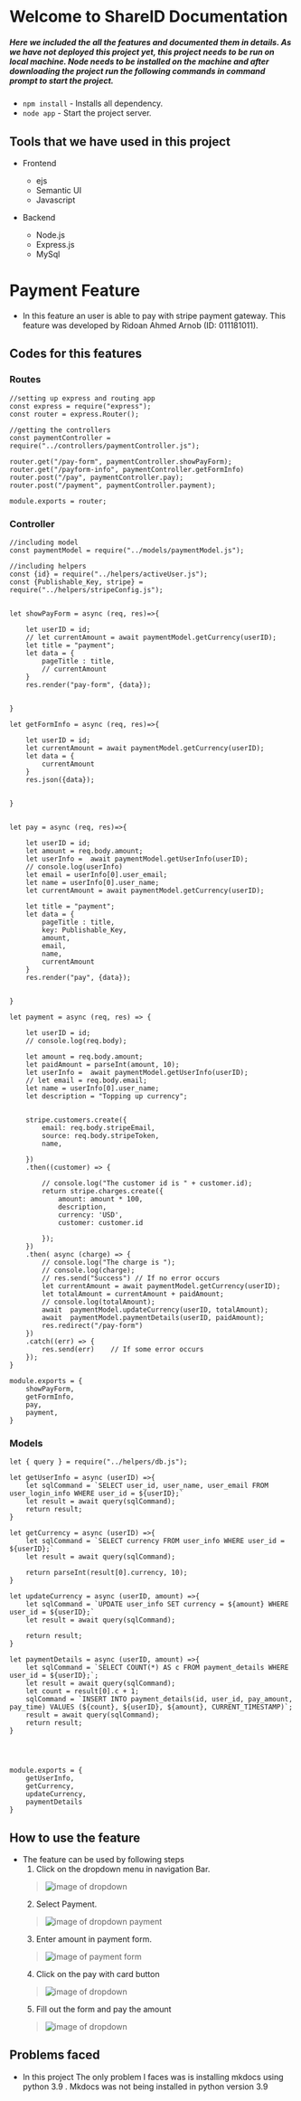 # Welcome to ShareID Documentation

##### Here we included the all the features and documented them in details. As we have not deployed this project yet, this project needs to be run on local machine. Node needs to be installed on the machine and  after downloading the project run the following commands in command prompt to start the project. 
* `npm install` - Installs all dependency.
* `node app` - Start the project server.

## Tools that we have used in this project

* Frontend
    - ejs
    - Semantic UI
    - Javascript

* Backend
    - Node.js
    - Express.js
    - MySql

# Payment Feature
* In this feature an user is able to pay with stripe payment gateway. This feature was developed by Ridoan Ahmed Arnob (ID: 011181011).

## Codes for this features
### Routes
    
    //setting up express and routing app
    const express = require("express");
    const router = express.Router();

    //getting the controllers
    const paymentController = require("../controllers/paymentController.js");

    router.get("/pay-form", paymentController.showPayForm);
    router.get("/payform-info", paymentController.getFormInfo)
    router.post("/pay", paymentController.pay);
    router.post("/payment", paymentController.payment);

    module.exports = router;

### Controller

    //including model
    const paymentModel = require("../models/paymentModel.js");

    //including helpers
    const {id} = require("../helpers/activeUser.js");
    const {Publishable_Key, stripe} = require("../helpers/stripeConfig.js");


    let showPayForm = async (req, res)=>{

        let userID = id;
        // let currentAmount = await paymentModel.getCurrency(userID);
        let title = "payment";
        let data = {
            pageTitle : title,
            // currentAmount
        }
        res.render("pay-form", {data});


    }

    let getFormInfo = async (req, res)=>{

        let userID = id;
        let currentAmount = await paymentModel.getCurrency(userID);
        let data = {
            currentAmount
        }
        res.json({data});


    }


    let pay = async (req, res)=>{

        let userID = id;
        let amount = req.body.amount;
        let userInfo =  await paymentModel.getUserInfo(userID);
        // console.log(userInfo)
        let email = userInfo[0].user_email;
        let name = userInfo[0].user_name;
        let currentAmount = await paymentModel.getCurrency(userID);

        let title = "payment";
        let data = {
            pageTitle : title,
            key: Publishable_Key,
            amount,
            email,
            name,
            currentAmount
        }
        res.render("pay", {data});


    }

    let payment = async (req, res) => { 

        let userID = id;
        // console.log(req.body);
        
        let amount = req.body.amount;
        let paidAmount = parseInt(amount, 10);
        let userInfo =  await paymentModel.getUserInfo(userID);
        // let email = req.body.email;
        let name = userInfo[0].user_name;
        let description = "Topping up currency";

        
        stripe.customers.create({ 
            email: req.body.stripeEmail, 
            source: req.body.stripeToken, 
            name, 
            
        }) 
        .then((customer) => { 

            // console.log("The customer id is " + customer.id);
            return stripe.charges.create({ 
                amount: amount * 100,     
                description, 
                currency: 'USD', 
                customer: customer.id 
                
            }); 
        }) 
        .then( async (charge) => { 
            // console.log("The charge is ");
            // console.log(charge);
            // res.send("Success") // If no error occurs
            let currentAmount = await paymentModel.getCurrency(userID);
            let totalAmount = currentAmount + paidAmount;
            // console.log(totalAmount);
            await  paymentModel.updateCurrency(userID, totalAmount);
            await  paymentModel.paymentDetails(userID, paidAmount);
            res.redirect("/pay-form")
        }) 
        .catch((err) => { 
            res.send(err)    // If some error occurs 
        }); 
    }

    module.exports = {
        showPayForm,
        getFormInfo,
        pay,
        payment,
    }

### Models

    let { query } = require("../helpers/db.js");

    let getUserInfo = async (userID) =>{
        let sqlCommand = `SELECT user_id, user_name, user_email FROM user_login_info WHERE user_id = ${userID};`
        let result = await query(sqlCommand);
        return result;
    }

    let getCurrency = async (userID) =>{
        let sqlCommand = `SELECT currency FROM user_info WHERE user_id = ${userID};`
        let result = await query(sqlCommand);

        return parseInt(result[0].currency, 10);
    }

    let updateCurrency = async (userID, amount) =>{
        let sqlCommand = `UPDATE user_info SET currency = ${amount} WHERE user_id = ${userID};`
        let result = await query(sqlCommand);

        return result;
    }

    let paymentDetails = async (userID, amount) =>{
        let sqlCommand = `SELECT COUNT(*) AS c FROM payment_details WHERE user_id = ${userID};`;
        let result = await query(sqlCommand);
        let count = result[0].c + 1;
        sqlCommand = `INSERT INTO payment_details(id, user_id, pay_amount, pay_time) VALUES (${count}, ${userID}, ${amount}, CURRENT_TIMESTAMP)`;
        result = await query(sqlCommand);
        return result;
    }




    module.exports = {
        getUserInfo,
        getCurrency,
        updateCurrency,
        paymentDetails
    }

## How to use the feature
* The feature can be used by following steps
    1. Click on the dropdown menu in navigation Bar.
    > ![image of dropdown](arnob-img/1.png)
    2. Select Payment.
    > ![image of dropdown payment](arnob-img/2.png)
    3. Enter amount in payment form.
    > ![image of payment form](arnob-img/3.png)
    4. Click on the pay with card button
    > ![image of dropdown](arnob-img/4.png)
    5. Fill out the form and pay the amount
    > ![image of dropdown](arnob-img/5.png) 

## Problems faced
* In this project The only problem I faces was is installing mkdocs using python 3.9 . Mkdocs was not being installed in python version 3.9




